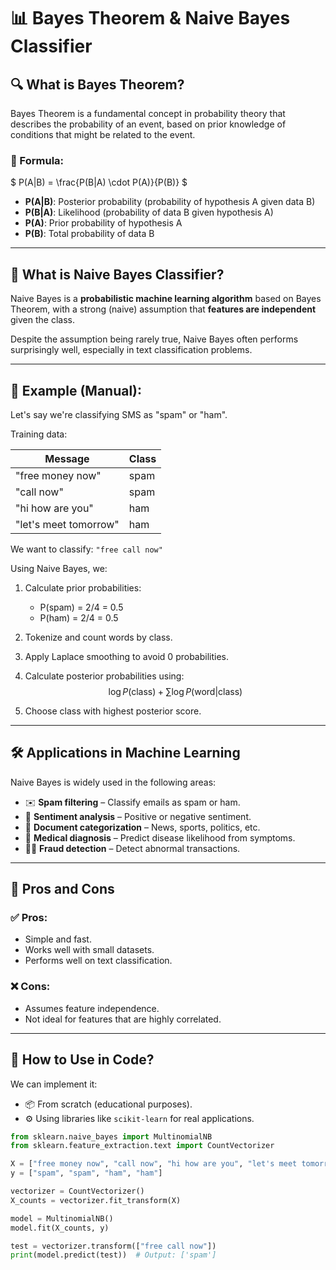 # 📊 Bayes Theorem & Naive Bayes Classifier

## 🔍 What is Bayes Theorem?

Bayes Theorem is a fundamental concept in probability theory that describes the probability of an event, based on prior knowledge of conditions that might be related to the event.

### 🔣 Formula:

$
P(A|B) = \frac{P(B|A) \cdot P(A)}{P(B)}
$

- **P(A|B)**: Posterior probability (probability of hypothesis A given data B)
- **P(B|A)**: Likelihood (probability of data B given hypothesis A)
- **P(A)**: Prior probability of hypothesis A
- **P(B)**: Total probability of data B

---

## 🤖 What is Naive Bayes Classifier?

Naive Bayes is a **probabilistic machine learning algorithm** based on Bayes Theorem, with a strong (naive) assumption that **features are independent** given the class.

Despite the assumption being rarely true, Naive Bayes often performs surprisingly well, especially in text classification problems.

---

## 📘 Example (Manual):

Let's say we're classifying SMS as "spam" or "ham".

Training data:

| Message             | Class |
|---------------------|-------|
| "free money now"    | spam  |
| "call now"          | spam  |
| "hi how are you"    | ham   |
| "let's meet tomorrow"| ham   |

We want to classify: `"free call now"`

Using Naive Bayes, we:

1. Calculate prior probabilities:  
   - P(spam) = 2/4 = 0.5  
   - P(ham) = 2/4 = 0.5

2. Tokenize and count words by class.

3. Apply Laplace smoothing to avoid 0 probabilities.

4. Calculate posterior probabilities using:
$$
\log P(\text{class}) + \sum \log P(\text{word}|\text{class})
$$

5. Choose class with highest posterior score.

---

## 🛠 Applications in Machine Learning

Naive Bayes is widely used in the following areas:

- ✉️ **Spam filtering** – Classify emails as spam or ham.
- 💬 **Sentiment analysis** – Positive or negative sentiment.
- 📄 **Document categorization** – News, sports, politics, etc.
- 🧬 **Medical diagnosis** – Predict disease likelihood from symptoms.
- 🕵️‍♂️ **Fraud detection** – Detect abnormal transactions.

---

## 🧪 Pros and Cons

### ✅ Pros:
- Simple and fast.
- Works well with small datasets.
- Performs well on text classification.

### ❌ Cons:
- Assumes feature independence.
- Not ideal for features that are highly correlated.

---

## 🧾 How to Use in Code?

We can implement it:
- 📦 From scratch (educational purposes).
- ⚙️ Using libraries like `scikit-learn` for real applications.

```python
from sklearn.naive_bayes import MultinomialNB
from sklearn.feature_extraction.text import CountVectorizer

X = ["free money now", "call now", "hi how are you", "let's meet tomorrow"]
y = ["spam", "spam", "ham", "ham"]

vectorizer = CountVectorizer()
X_counts = vectorizer.fit_transform(X)

model = MultinomialNB()
model.fit(X_counts, y)

test = vectorizer.transform(["free call now"])
print(model.predict(test))  # Output: ['spam']
